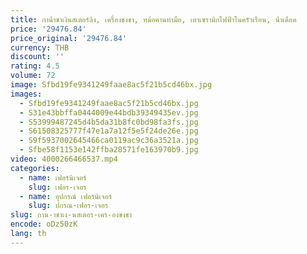 ```yaml
---
title: กาน้ําชาเงินสเตอร์ลิง, เครื่องชงชา, หม้อคานทํามือ, เตาเซรามิกไฟฟ้าในครัวเรือน, น้ําเดือด
price: '29476.84'
price_original: '29476.84'
currency: THB
discount: ''
rating: 4.5
volume: 72
image: Sfbd19fe9341249faae8ac5f21b5cd46bx.jpg
images:
  - Sfbd19fe9341249faae8ac5f21b5cd46bx.jpg
  - S31e43bbffa0444009e44bdb39349435ev.jpg
  - S53999487245d4b5da31b8fc0bd98fa3fs.jpg
  - S61508325777f47e1a7a12f5e5f24de26e.jpg
  - S9f5937002645466ca0119ac9c36a3521a.jpg
  - Sfbe58f1153e142ffba28571fe163970b9.jpg
video: 4000266466537.mp4
categories:
  - name: เฟอร์นิเจอร์
    slug: เฟอร-เจอร
  - name: อุปกรณ์ เฟอร์นิเจอร์
    slug: ปกรณ-เฟอร-เจอร
slug: กาน-าชาเง-นสเตอร-เคร-องชงชา
encode: oDz50zK
lang: th
---
```

  